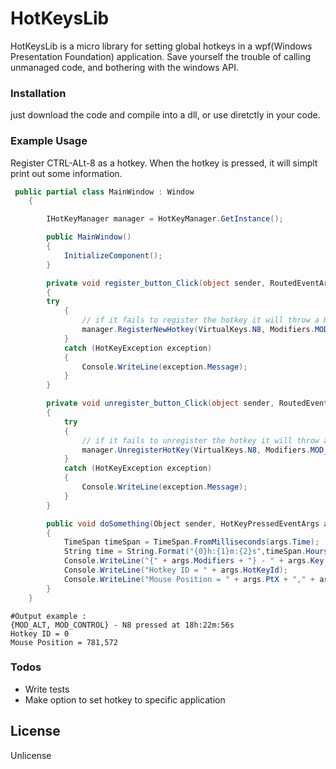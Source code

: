 # HotKeysLib

HotKeysLib is a micro library for setting global hotkeys in a wpf(Windows Presentation Foundation) application. Save yourself the trouble of calling unmanaged code, and bothering with the windows API. 


### Installation

just download the code and compile into a dll, or use diretctly in your code.

### Example Usage

Register CTRL-ALt-8 as a hotkey. When the hotkey is pressed, it will simplt print out some information.

```cs
 public partial class MainWindow : Window
    {

        IHotKeyManager manager = HotKeyManager.GetInstance();

        public MainWindow()
        {
            InitializeComponent();
        }

        private void register_button_Click(object sender, RoutedEventArgs e)
        {
        try
            {
                // if it fails to register the hotkey it will throw a HotKeyException
                manager.RegisterNewHotkey(VirtualKeys.N8, Modifiers.MOD_CONTROL | Modifiers.MOD_ALT, doSomething);
            }
            catch (HotKeyException exception)
            {
                Console.WriteLine(exception.Message);
            }
        }

        private void unregister_button_Click(object sender, RoutedEventArgs e)
        {
            try
            {
                // if it fails to unregister the hotkey it will throw a HotKeyException
                manager.UnregisterHotKey(VirtualKeys.N8, Modifiers.MOD_CONTROL | Modifiers.MOD_ALT);
            }
            catch (HotKeyException exception)
            {
                Console.WriteLine(exception.Message);
            }
        }

        public void doSomething(Object sender, HotKeyPressedEventArgs args)
        {
            TimeSpan timeSpan = TimeSpan.FromMilliseconds(args.Time);
            String time = String.Format("{0}h:{1}m:{2}s",timeSpan.Hours,timeSpan.Minutes,timeSpan.Seconds);
            Console.WriteLine("{" + args.Modifiers + "} - " + args.Key + " pressed at " + time);
            Console.WriteLine("Hotkey ID = " + args.HotKeyId);
            Console.WriteLine("Mouse Position = " + args.PtX + "," + args.PtY);
        }
    }
```

```
#Output example : 
{MOD_ALT, MOD_CONTROL} - N8 pressed at 18h:22m:56s
Hotkey ID = 0
Mouse Position = 781,572
```

### Todos

 - Write tests
 - Make option to set hotkey to specific application

License
----

Unlicense
